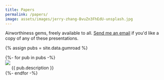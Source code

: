 ```yaml
---
title: Papers
permalink: /papers/
image: assets/images/jerry-zhang-BvuZn3FhEdU-unsplash.jpg
---
```


Airworthiness gems, freely available to all. [Send me an
email](mailto:{{site.email}}) if you'd like a copy of any of these
presentations.

{% assign pubs = site.data.gumroad %}

<div class="entries-list">
  {%- for pub in pubs -%}
    <article class="entry">
    <img style="margin-bottom: 1em;" src="{{ pub.name | slugify | append: '.jpg' | prepend: '/assets/images/papers/' | prepend: site.baseurl }}">
    {{ pub.description }}
    </article>
  {%- endfor -%}
</div>
